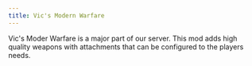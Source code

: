 ```yaml
---
title: Vic's Modern Warfare
---
```


Vic's Moder Warfare is a major part of our server. This mod adds high quality weapons with attachments that can be configured to the players needs.